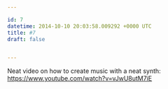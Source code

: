 ```yaml
---

id: 7
datetime: 2014-10-10 20:03:58.009292 +0000 UTC
title: #7
draft: false


---
```


Neat video on how to create music with a neat synth: https://www.youtube.com/watch?v=vJwU8utM7iE
